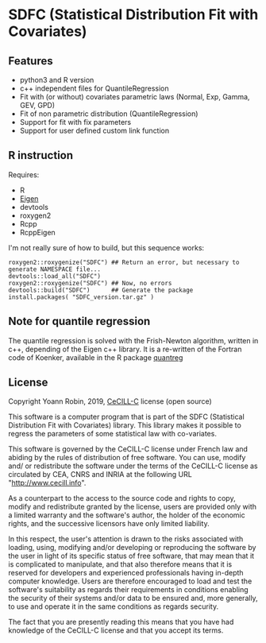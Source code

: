 
# SDFC (Statistical Distribution Fit with Covariates)


## Features
- python3 and R version
- c++ independent files for QuantileRegression
- Fit with (or without) covariates parametric laws (Normal, Exp, Gamma, GEV, GPD)
- Fit of non parametric distribution (QuantileRegression)
- Support for fit with fix parameters
- Support for user defined custom link function


## R instruction

Requires:
- R
- [Eigen](http://eigen.tuxfamily.org/index.php?title=Main_Page)
- devtools
- roxygen2
- Rcpp
- RcppEigen

I'm not really sure of how to build, but this sequence works:
```
roxygen2::roxygenize("SDFC") ## Return an error, but necessary to generate NAMESPACE file...
devtools::load_all("SDFC")
roxygen2::roxygenize("SDFC") ## Now, no errors
devtools::build("SDFC")      ## Generate the package
install.packages( "SDFC_version.tar.gz" )
```


## Note for quantile regression

The quantile regression is solved with the Frish-Newton algorithm, written in c++,
depending of the Eigen c++ library. It is a re-written of the Fortran code of
Koenker, available in the R package [quantreg](https://cran.r-project.org/web/packages/quantreg/index.html)


## License

Copyright Yoann Robin, 2019, [CeCILL-C](https://cecill.info/licences.en.html) license (open source)

This software is a computer program that is part of the SDFC (Statistical
Distribution Fit with Covariates) library. This library makes it possible
to regress the parameters of some statistical law with co-variates.

This software is governed by the CeCILL-C license under French law and
abiding by the rules of distribution of free software.  You can  use,
modify and/ or redistribute the software under the terms of the CeCILL-C 
license as circulated by CEA, CNRS and INRIA at the following URL
"http://www.cecill.info".

As a counterpart to the access to the source code and  rights to copy,
modify and redistribute granted by the license, users are provided only
with a limited warranty  and the software's author,  the holder of the
economic rights,  and the successive licensors  have only  limited
liability.

In this respect, the user's attention is drawn to the risks associated
with loading,  using,  modifying and/or developing or reproducing the
software by the user in light of its specific status of free software,
that may mean  that it is complicated to manipulate,  and  that  also
therefore means  that it is reserved for developers  and  experienced
professionals having in-depth computer knowledge. Users are therefore
encouraged to load and test the software's suitability as regards their
requirements in conditions enabling the security of their systems and/or 
data to be ensured and,  more generally, to use and operate it in the
same conditions as regards security.

The fact that you are presently reading this means that you have had
knowledge of the CeCILL-C license and that you accept its terms.



